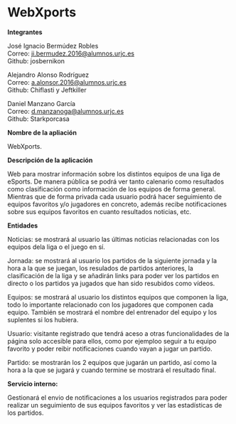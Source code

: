 # WebXports
**Integrantes** 

José Ignacio Bermúdez Robles   
Correo: ji.bermudez.2016@alumnos.urjc.es    
Github: josbernikon

Alejandro Alonso Rodríguez     
Correo: a.alonsor.2016@alumnos.urjc.es      
Github: Chiflasti y Jeftkiller

Daniel Manzano García          
Correo: d.manzanoga@alumnos.urjc.es         
Github: Starkporcasa

**Nombre de la apliación** 

WebXports.

**Descripción de la aplicación**

Web para mostrar información sobre los distintos equipos de una liga de eSports. De manera pública se podrá ver tanto calenario como resultados como clasificación como información de los equipos de forma general. Mientras que de forma privada cada usuario podrá hacer seguimiento de equipos favoritos y/o jugadores en concreto, además recibe notificaciones sobre sus equipos favoritos en cuanto resultados noticias, etc.

**Entidades**

Noticias: se mostrará al usuario las últimas noticias relacionadas con los equipos dela liga o el juego en sí.

Jornada: se mostrará al usuario los partidos de la siguiente jornada y la hora a la que se juegan, los resulados de partidos anteriores, la clasificación de la liga y se añadirán links para poder ver los partidos en directo o los partidos ya jugados que han sido resubidos como vídeos. 

Equipos: se mostrará al usuario los distintos equipos que componen la liga, todo lo importante relacionado con los jugadores que componen cada equipo. También se mostrará el nombre del entrenador del equipo y los suplentes si los hubiera. 

Usuario: visitante registrado que tendrá aceso a otras funcionalidades de la página solo accesible para ellos, como por ejemploo seguir a tu equipo favorito y poder reibir notificaciones cuando vayan a jugar un partido.

Partido: se mostrarán los 2 equipos que jugarán un partido, así como la hora a la que se jugará y cuando termine se mostrará el resultado final.


**Servicio interno:**

Gestionará el envio de notificaciones a los usuarios registrados para poder realizar un seguimiento de sus equipos favoritos y ver las estadísticas de los partidos.
